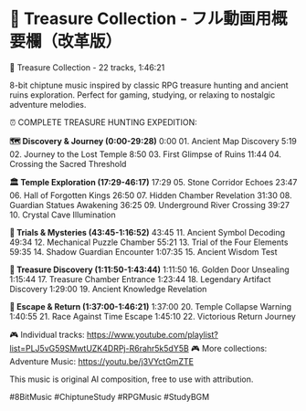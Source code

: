 # 🏺 Treasure Collection - フル動画用概要欄（改革版）

🎵 Treasure Collection - 22 tracks, 1:46:21

8-bit chiptune music inspired by classic RPG treasure hunting and ancient ruins exploration.
Perfect for gaming, studying, or relaxing to nostalgic adventure melodies.

⏰ COMPLETE TREASURE HUNTING EXPEDITION:

**🗺️ Discovery & Journey (0:00-29:28)**
0:00 01. Ancient Map Discovery
5:19 02. Journey to the Lost Temple
8:50 03. First Glimpse of Ruins
11:44 04. Crossing the Sacred Threshold

**🏛️ Temple Exploration (17:29-46:17)**
17:29 05. Stone Corridor Echoes
23:47 06. Hall of Forgotten Kings
26:50 07. Hidden Chamber Revelation
31:30 08. Guardian Statues Awakening
36:25 09. Underground River Crossing
39:27 10. Crystal Cave Illumination

**🧩 Trials & Mysteries (43:45-1:16:52)**
43:45 11. Ancient Symbol Decoding
49:34 12. Mechanical Puzzle Chamber
55:21 13. Trial of the Four Elements
59:35 14. Shadow Guardian Encounter
1:07:35 15. Ancient Wisdom Test

**💎 Treasure Discovery (1:11:50-1:43:44)**
1:11:50 16. Golden Door Unsealing
1:15:44 17. Treasure Chamber Entrance
1:23:44 18. Legendary Artifact Discovery
1:29:00 19. Ancient Knowledge Revelation

**🏃 Escape & Return (1:37:00-1:46:21)**
1:37:00 20. Temple Collapse Warning
1:40:55 21. Race Against Time Escape
1:45:10 22. Victorious Return Journey

🎮 Individual tracks: https://www.youtube.com/playlist?list=PLJ5vG59SMwtUZK4DRPj-R6rahr5k5dY5B
🎮 More collections: Adventure Music: https://youtu.be/j3VYctGmZTE

This music is original AI composition, free to use with attribution.

#8BitMusic #ChiptuneStudy #RPGMusic #StudyBGM